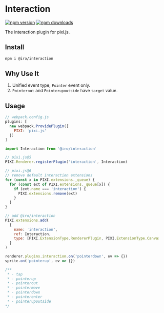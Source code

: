 # Interaction
[![npm version](https://img.shields.io/npm/v/@iro/interaction.svg?style=flat&colorB=brightgreen)](https://www.npmjs.com/package/@iro/interaction)
[![npm downloads](https://img.shields.io/npm/dm/@iro/interaction.svg?style=flat&colorB=brightgreen)](https://www.npmjs.com/package/@iro/interaction)

The interaction plugin for pixi.js.

## Install

```bash
npm i @iro/interaction
```

## Why Use It
1. Unified event type, `Pointer` event only.
2. `Pointerout` and `Pointerupoutside` have `target` value.

## Usage

```js
// webpack.config.js
plugins: [
  new webpack.ProvidePlugin({
    PIXI: 'pixi.js'
  })
]
```

```js
import Interaction from '@iro/interaction'

// pixi.js@5
PIXI.Renderer.registerPlugin('interaction', Interaction)

// pixi.js@6
// remove default interaction extensions
for (const x in PIXI.extensions._queue) {
  for (const ext of PIXI.extensions._queue[x]) {
    if (ext.name === 'interaction') {
      PIXI.extensions.remove(ext)
    }
  }
}

// add @iro/interaction
PIXI.extensions.add(
  {
    name: 'interaction',
    ref: Interaction,
    type: [PIXI.ExtensionType.RendererPlugin, PIXI.ExtensionType.CanvasRendererPlugin]
  }
)

renderer.plugins.interaction.on('pointerdown', ev => {})
sprite.on('pointerup', ev => {})

/**
 * - tap
 * - pointerup
 * - pointerout
 * - pointermove
 * - pointerdown
 * - pointerenter
 * - pointerupoutside
*/
```
